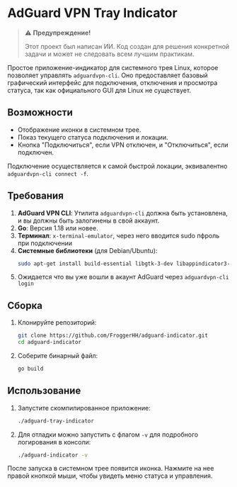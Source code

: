 # AdGuard VPN Tray Indicator

> ⚠️ **Предупреждение!** 
> 
> Этот проект был написан ИИ. Код создан для решения конкретной задачи и может не следовать всем лучшим практикам.

Простое приложение-индикатор для системного трея Linux, которое позволяет управлять `adguardvpn-cli`. Оно предоставляет базовый графический интерфейс для подключения, отключения и просмотра статуса, так как официального GUI для Linux не существует.

## Возможности

*   Отображение иконки в системном трее.
*   Показ текущего статуса подключения и локации.
*   Кнопка "Подключиться", если VPN отключен, и "Отключиться", если подключен.


Подключение осуществляется к самой быстрой локации, эквивалентно `adguardvpn-cli connect -f`.

## Требования

1.  **AdGuard VPN CLI**: Утилита `adguardvpn-cli` должна быть установлена, и вы должны быть залогинены в свой аккаунт.
2.  **Go**: Версия 1.18 или новее.
3.  **Терминал**: `x-terminal-emulator`, через него вводится sudo пфроль при подключении
4.  **Системные библиотеки** (для Debian/Ubuntu):
    ```bash
    sudo apt-get install build-essential libgtk-3-dev libappindicator3-dev
    ```
5. Ожидается что вы уже вошли в акаунт AdGuard через `adguardvpn-cli login`

## Сборка

1.  Клонируйте репозиторий:
    ```bash
    git clone https://github.com/FroggerHH/adguard-indicator.git
    cd adguard-indicator
    ```

2.  Соберите бинарный файл:
    ```bash
    go build
    ```

## Использование

1.  Запустите скомпилированное приложение:
    ```bash
    ./adguard-tray-indicator
    ```

2.  Для отладки можно запустить с флагом `-v` для подробного логирования в консоли:
    ```bash
    ./adguard-indicator -v
    ```

После запуска в системном трее появится иконка. Нажмите на нее правой кнопкой мыши, чтобы увидеть меню статуса и управления.